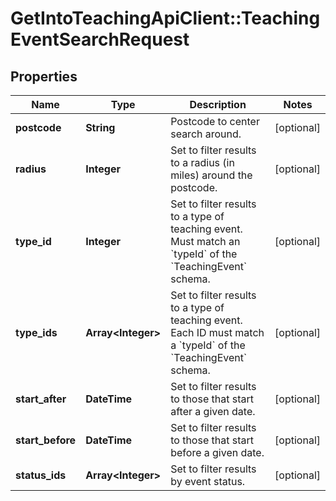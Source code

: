# GetIntoTeachingApiClient::TeachingEventSearchRequest

## Properties
Name | Type | Description | Notes
------------ | ------------- | ------------- | -------------
**postcode** | **String** | Postcode to center search around. | [optional] 
**radius** | **Integer** | Set to filter results to a radius (in miles) around the postcode. | [optional] 
**type_id** | **Integer** | Set to filter results to a type of teaching event. Must match an &#x60;typeId&#x60; of the &#x60;TeachingEvent&#x60; schema. | [optional] 
**type_ids** | **Array&lt;Integer&gt;** | Set to filter results to a type of teaching event. Each ID must match a &#x60;typeId&#x60; of the &#x60;TeachingEvent&#x60; schema. | [optional] 
**start_after** | **DateTime** | Set to filter results to those that start after a given date. | [optional] 
**start_before** | **DateTime** | Set to filter results to those that start before a given date. | [optional] 
**status_ids** | **Array&lt;Integer&gt;** | Set to filter results by event status. | [optional] 


